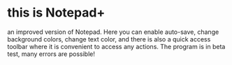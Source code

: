 # this is Notepad+
an improved version of Notepad. Here you can enable auto-save, change background colors, change text color, and there is also a quick access toolbar where it is convenient to access any actions. The program is in beta test, many errors are possible!

